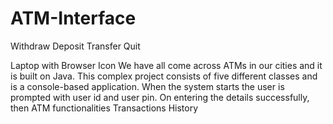 # ATM-Interface

Withdraw
Deposit
Transfer
Quit

Laptop with Browser Icon
We have all come across ATMs in our cities and it is built on Java. This
complex project consists of five different classes and is a console-based
application. When the system starts the user is prompted with user id and
user pin. On entering the details successfully, then ATM functionalities
Transactions History
